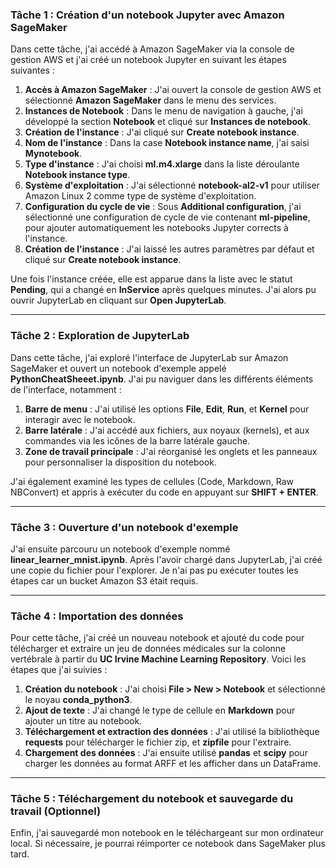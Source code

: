 ### Tâche 1 : Création d'un notebook Jupyter avec Amazon SageMaker

Dans cette tâche, j'ai accédé à Amazon SageMaker via la console de gestion AWS et j'ai créé un notebook Jupyter en suivant les étapes suivantes :

1. **Accès à Amazon SageMaker** : J'ai ouvert la console de gestion AWS et sélectionné **Amazon SageMaker** dans le menu des services.
2. **Instances de Notebook** : Dans le menu de navigation à gauche, j'ai développé la section **Notebook** et cliqué sur **Instances de notebook**.
3. **Création de l'instance** : J'ai cliqué sur **Create notebook instance**.
4. **Nom de l'instance** : Dans la case **Notebook instance name**, j'ai saisi **Mynotebook**.
5. **Type d'instance** : J'ai choisi **ml.m4.xlarge** dans la liste déroulante **Notebook instance type**.
6. **Système d'exploitation** : J'ai sélectionné **notebook-al2-v1** pour utiliser Amazon Linux 2 comme type de système d'exploitation.
7. **Configuration du cycle de vie** : Sous **Additional configuration**, j'ai sélectionné une configuration de cycle de vie contenant **ml-pipeline**, pour ajouter automatiquement les notebooks Jupyter corrects à l'instance.
8. **Création de l'instance** : J'ai laissé les autres paramètres par défaut et cliqué sur **Create notebook instance**.

Une fois l'instance créée, elle est apparue dans la liste avec le statut **Pending**, qui a changé en **InService** après quelques minutes. J'ai alors pu ouvrir JupyterLab en cliquant sur **Open JupyterLab**.

---

### Tâche 2 : Exploration de JupyterLab

Dans cette tâche, j'ai exploré l'interface de JupyterLab sur Amazon SageMaker et ouvert un notebook d'exemple appelé **PythonCheatSheeet.ipynb**. J'ai pu naviguer dans les différents éléments de l'interface, notamment :

1. **Barre de menu** : J'ai utilisé les options **File**, **Edit**, **Run**, et **Kernel** pour interagir avec le notebook.
2. **Barre latérale** : J'ai accédé aux fichiers, aux noyaux (kernels), et aux commandes via les icônes de la barre latérale gauche.
3. **Zone de travail principale** : J'ai réorganisé les onglets et les panneaux pour personnaliser la disposition du notebook.

J'ai également examiné les types de cellules (Code, Markdown, Raw NBConvert) et appris à exécuter du code en appuyant sur **SHIFT + ENTER**.

---

### Tâche 3 : Ouverture d'un notebook d'exemple

J'ai ensuite parcouru un notebook d'exemple nommé **linear_learner_mnist.ipynb**. Après l'avoir chargé dans JupyterLab, j'ai créé une copie du fichier pour l'explorer. Je n'ai pas pu exécuter toutes les étapes car un bucket Amazon S3 était requis.

---

### Tâche 4 : Importation des données

Pour cette tâche, j'ai créé un nouveau notebook et ajouté du code pour télécharger et extraire un jeu de données médicales sur la colonne vertébrale à partir du **UC Irvine Machine Learning Repository**. Voici les étapes que j'ai suivies :

1. **Création du notebook** : J'ai choisi **File > New > Notebook** et sélectionné le noyau **conda_python3**.
2. **Ajout de texte** : J'ai changé le type de cellule en **Markdown** pour ajouter un titre au notebook.
3. **Téléchargement et extraction des données** : J'ai utilisé la bibliothèque **requests** pour télécharger le fichier zip, et **zipfile** pour l'extraire.
4. **Chargement des données** : J'ai ensuite utilisé **pandas** et **scipy** pour charger les données au format ARFF et les afficher dans un DataFrame.

---

### Tâche 5 : Téléchargement du notebook et sauvegarde du travail (Optionnel)

Enfin, j'ai sauvegardé mon notebook en le téléchargeant sur mon ordinateur local. Si nécessaire, je pourrai réimporter ce notebook dans SageMaker plus tard.